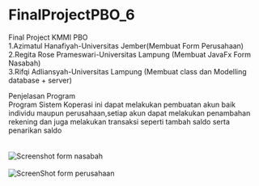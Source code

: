 # FinalProjectPBO_6<br />
Final Project KMMI PBO<br />
1.Azimatul Hanafiyah-Universitas Jember(Membuat Form Perusahaan)<br />
2.Regita Rose Prameswari-Universitas Lampung (Membuat JavaFx Form Nasabah)<br />
3.Rifqi Adliansyah-Universitas Lampung (Membuat class dan Modelling database + server)<br />

Penjelasan Program<br />
Program Sistem Koperasi ini dapat melakukan pembuatan akun baik individu maupun perusahaan,setiap akun dapat melakukan penambahan rekening dan juga melakukan transaksi seperti tambah saldo serta penarikan saldo<br />
<br />
<br />
![Screenshot form nasabah](https://user-images.githubusercontent.com/71004111/135710410-e9734528-2c28-4904-9b52-4b40adef241a.jpg)
<br />
<br />
![ScreenShot form perusahaan](https://user-images.githubusercontent.com/71004111/135710416-23d244fd-c2a5-4baa-90e0-74b325a50034.jpg)
